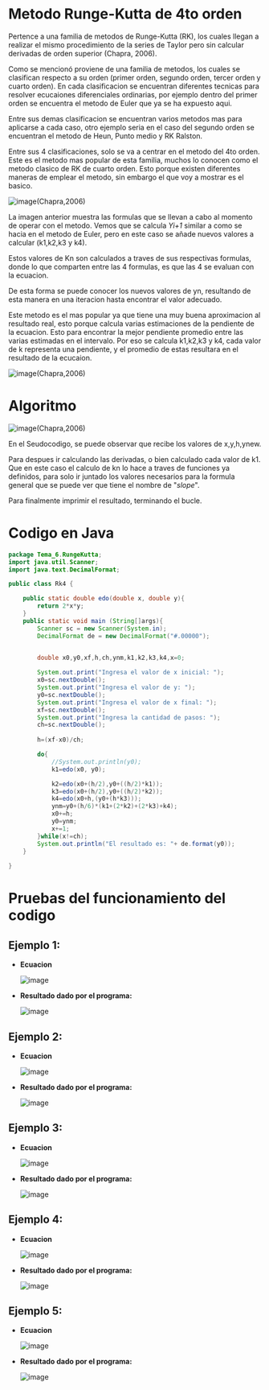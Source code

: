 # Metodo Runge-Kutta de 4to orden

Pertence a una familia de metodos de Runge-Kutta (RK), los cuales llegan a realizar el mismo procedimiento de la series de Taylor pero sin calcular derivadas de orden superior (Chapra, 2006).

Como se mencionó proviene de una familia de metodos, los cuales se clasifican respecto a su orden (primer orden, segundo orden, tercer orden y cuarto orden). En cada clasificacion se encuentran diferentes tecnicas para resolver ecucaiones diferenciales ordinarias, por ejemplo dentro del primer orden se encuentra el metodo de Euler que ya se ha expuesto aqui.

Entre sus demas clasificacion se encuentran varios metodos mas para aplicarse a cada caso, otro ejemplo seria en el caso del segundo orden se encuentran el metodo de Heun, Punto medio y RK Ralston.

Entre sus 4 clasificaciones, solo se va a centrar en el metodo del 4to orden. Este es el metodo mas popular de esta familia, muchos lo conocen como el metodo clasico de RK de cuarto orden. Esto porque existen diferentes maneras de emplear el metodo, sin embargo el que voy a mostrar es el basico.

![image](https://github.com/CristianCHsx/Metodos-Numericos/assets/162630564/c8c0b38f-999e-4e39-8513-974ffa3d956b)(Chapra,2006)

La imagen anterior muestra las formulas que se llevan a cabo al momento de operar con el metodo. Vemos que se calcula _Yi+1_ similar a como se hacia en el metodo de Euler, pero en este caso se añade nuevos valores a calcular (k1,k2,k3 y k4).

Estos valores de Kn son calculados a traves de sus respectivas formulas, donde lo que comparten entre las 4 formulas, es que las 4 se evaluan con la ecuacion.

De esta forma se puede conocer los nuevos valores de yn, resultando de esta manera en una iteracion hasta encontrar el valor adecuado.

Este metodo es el mas popular ya que tiene una muy buena aproximacion al resultado real, esto porque calcula varias estimaciones de la pendiente de la ecuacion. Esto para encontrar la mejor pendiente promedio entre las varias estimadas en el intervalo. Por eso se calcula k1,k2,k3 y k4, cada valor de k representa una pendiente, y el promedio de estas resultara en el resultado de la ecucaion.

![image](https://github.com/CristianCHsx/Metodos-Numericos/assets/162630564/313337de-e476-4ee9-9564-f43492e0459e)(Chapra,2006)

# Algoritmo

![image](https://github.com/CristianCHsx/Metodos-Numericos/assets/162630564/d3a1eafc-def9-491f-9129-d6c15980cd1f)(Chapra,2006)

En el Seudocodigo, se puede observar que recibe los valores de x,y,h,ynew.

Para despues ir calculando las derivadas, o bien calculado cada valor de k1. Que en este caso el calculo de kn lo hace a traves de funciones ya definidos, para solo ir juntado los valores necesarios para la formula general que se puede ver que tiene el nombre de "_slope_". 

Para finalmente imprimir el resultado, terminando el bucle.

# Codigo en Java

```java
package Tema_6.RungeKutta;
import java.util.Scanner;
import java.text.DecimalFormat;

public class Rk4 {

    public static double edo(double x, double y){
        return 2*x*y;
    }
    public static void main (String[]args){
        Scanner sc = new Scanner(System.in);
        DecimalFormat de = new DecimalFormat("#.00000");
        

        double x0,y0,xf,h,ch,ynm,k1,k2,k3,k4,x=0;

        System.out.print("Ingresa el valor de x inicial: ");
        x0=sc.nextDouble();
        System.out.print("Ingresa el valor de y: ");
        y0=sc.nextDouble();
        System.out.print("Ingresa el valor de x final: ");
        xf=sc.nextDouble();
        System.out.print("Ingresa la cantidad de pasos: ");
        ch=sc.nextDouble();
        
        h=(xf-x0)/ch;

        do{
            //System.out.println(y0);
            k1=edo(x0, y0);

            k2=edo(x0+(h/2),y0+((h/2)*k1));
            k3=edo(x0+(h/2),y0+((h/2)*k2));
            k4=edo(x0+h,(y0+(h*k3)));
            ynm=y0+(h/6)*(k1+(2*k2)+(2*k3)+k4);
            x0+=h;
            y0=ynm;
            x+=1;
        }while(x!=ch);
        System.out.println("El resultado es: "+ de.format(y0));
    }
    
}

```

# Pruebas del funcionamiento del codigo

 ## Ejemplo 1:
 - **Ecuacion**

   ![image](https://github.com/CristianCHsx/Metodos-Numericos/assets/162630564/6b3cd036-8b37-43dc-8498-d4cf94c182cd)

 - **Resultado dado por el programa:**

   ![image](https://github.com/CristianCHsx/Metodos-Numericos/assets/162630564/01e98b9d-06ec-4bd1-bdb9-287b9b1947e2)

 ## Ejemplo 2:
 - **Ecuacion**

   ![image](https://github.com/CristianCHsx/Metodos-Numericos/assets/162630564/b8ac92d6-22c3-472b-a692-9c6347560d2e)

 - **Resultado dado por el programa:**

   ![image](https://github.com/CristianCHsx/Metodos-Numericos/assets/162630564/618bfe94-56fb-4408-b591-6b4919fc9e70)

 ## Ejemplo 3:
 - **Ecuacion**

   ![image](https://github.com/CristianCHsx/Metodos-Numericos/assets/162630564/37d33202-a758-4108-bdaf-fb8f034357e8)

 - **Resultado dado por el programa:**

   ![image](https://github.com/CristianCHsx/Metodos-Numericos/assets/162630564/13bd6631-0e20-4db9-bb1f-45641a2be85a)

 ## Ejemplo 4:
 - **Ecuacion**

   ![image](https://github.com/CristianCHsx/Metodos-Numericos/assets/162630564/f2d7716f-73f6-4b7f-b0a3-b796dded62e2)

 - **Resultado dado por el programa:**

   ![image](https://github.com/CristianCHsx/Metodos-Numericos/assets/162630564/7f87bc1b-2f46-4d02-86fe-14a1c101413c)

 ## Ejemplo 5:
 - **Ecuacion**

   ![image](https://github.com/CristianCHsx/Metodos-Numericos/assets/162630564/a2ec09ee-a77d-446e-af52-16847eccc8cb)

 - **Resultado dado por el programa:**

   ![image](https://github.com/CristianCHsx/Metodos-Numericos/assets/162630564/04720f17-6154-4529-a7e3-e613ac4b0010)